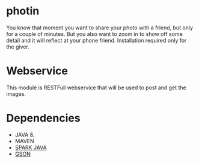 photin
======

You know that moment you want to share your photo with a friend, but only for a couple of minutes.
But you also want to zoom in to show off some detail and it will reflect at your phone friend.
Installation required only for the giver. 


Webservice
=============
This module is RESTFull webservice that will be used to post and get the images.


Dependencies
=============

* JAVA 8.
* MAVEN
* [SPARK JAVA](http://www.sparkjava.com/)
* [GSON](https://code.google.com/p/google-gson/)
